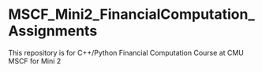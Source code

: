 # MSCF_Mini2_FinancialComputation_Assignments
This repository is for C++/Python Financial Computation Course at CMU MSCF for Mini 2
